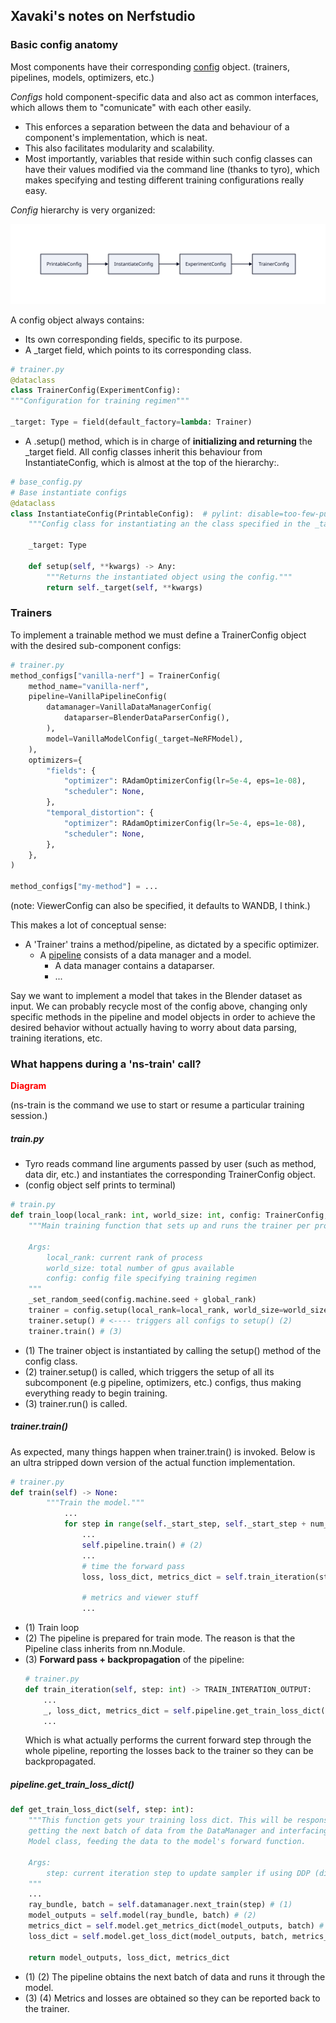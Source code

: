 ## Xavaki's notes on Nerfstudio

### Basic config anatomy
Most components have their corresponding <a target="_blank" href="https://docs.nerf.studio/en/latest/developer_guides/config.html">config</a> object. (trainers, pipelines, models, optimizers, etc.)

*Configs* hold component-specific data and also act as common interfaces, which allows them to "comunicate" with each other easily.
- This enforces a separation between the data and behaviour of a component's implementation, which is neat.
- This also facilitates modularity and scalability. 
- Most importantly, variables that reside within such config classes can have their values modified via the command line (thanks to tyro), which makes specifying and testing different training configurations really easy.

*Config* hierarchy is very organized:

<!-- <object style="width:75%;height:75%" data="../diagrams/config_hierarchy.svg?sanitize=true" type="image/svg+xml"></object> -->
![config hierarchy](../diagrams/config_hierarchy.svg)

A config object always contains: 
- Its own corresponding fields, specific to its purpose.     
- A _target field, which points to its corresponding class.
```python
# trainer.py
@dataclass
class TrainerConfig(ExperimentConfig):
"""Configuration for training regimen"""

_target: Type = field(default_factory=lambda: Trainer)
```
- A .setup() method, which is in charge of **initializing and returning** the _target field. All config classes inherit this behaviour from InstantiateConfig, which is almost at the top of the hierarchy:.
```python
# base_config.py
# Base instantiate configs
@dataclass
class InstantiateConfig(PrintableConfig):  # pylint: disable=too-few-public-methods
    """Config class for instantiating an the class specified in the _target attribute."""

    _target: Type

    def setup(self, **kwargs) -> Any:
        """Returns the instantiated object using the config."""
        return self._target(self, **kwargs)
```

### Trainers

To implement a trainable method we must define a TrainerConfig object with the desired sub-component configs:

```python
# trainer.py
method_configs["vanilla-nerf"] = TrainerConfig(
    method_name="vanilla-nerf",
    pipeline=VanillaPipelineConfig(
        datamanager=VanillaDataManagerConfig(
            dataparser=BlenderDataParserConfig(),
        ),
        model=VanillaModelConfig(_target=NeRFModel),
    ),
    optimizers={
        "fields": {
            "optimizer": RAdamOptimizerConfig(lr=5e-4, eps=1e-08),
            "scheduler": None,
        },
        "temporal_distortion": {
            "optimizer": RAdamOptimizerConfig(lr=5e-4, eps=1e-08),
            "scheduler": None,
        },
    },
)

method_configs["my-method"] = ...
```
(note: ViewerConfig can also be specified, it defaults to WANDB, I think.)

This makes a lot of conceptual sense:
- A 'Trainer' trains a method/pipeline, as dictated by a specific optimizer. 
    - A <a href="https://docs.nerf.studio/en/latest/developer_guides/pipelines/index.html" target="_blank">pipeline</a> consists of a data manager and a model.
        - A data manager contains a dataparser.
        - ...

Say we want to implement a model that takes in the Blender dataset as input. We can probably recycle most of the config above, changing only specific methods in the pipeline and model objects in order to achieve the desired behavior without actually having to worry about data parsing, training iterations, etc.


### What happens during a 'ns-train' call?
<span style="color:red;font-weight:bold">Diagram</span>

(ns-train is the command we use to start or resume a particular training session.) 

##### train.py
- Tyro reads command line arguments passed by user (such as method, data dir, etc.) and instantiates the corresponding TrainerConfig object. 
- (config object self prints to terminal)
```python
# train.py
def train_loop(local_rank: int, world_size: int, config: TrainerConfig, global_rank: int = 0):
    """Main training function that sets up and runs the trainer per process

    Args:
        local_rank: current rank of process
        world_size: total number of gpus available
        config: config file specifying training regimen
    """
    _set_random_seed(config.machine.seed + global_rank)
    trainer = config.setup(local_rank=local_rank, world_size=world_size) # (1)
    trainer.setup() # <---- triggers all configs to setup() (2)
    trainer.train() # (3)
```
- (1) The trainer object is instantiated by calling the setup() method of the config class.
- (2) trainer.setup() is called, which triggers the setup of all its subcomponent (e.g pipeline, optimizers, etc.) configs, thus making everything ready to begin training.
- (3) trainer.run() is called. 

##### trainer.train()
As expected, many things happen when trainer.train() is invoked. Below is an ultra stripped down version of the actual function implementation.
```python
# trainer.py
def train(self) -> None:
        """Train the model."""
            ...
            for step in range(self._start_step, self._start_step + num_iterations): # (1)
                ...
                self.pipeline.train() # (2)
                ...
                # time the forward pass
                loss, loss_dict, metrics_dict = self.train_iteration(step) # (3)
                
                # metrics and viewer stuff
                ...
```

- (1) Train loop
- (2) The pipeline is prepared for train mode. The reason is that the Pipeline class inherits from nn.Module.
- (3) **Forward pass + backpropagation** of the pipeline:
    ```python
    # trainer.py
    def train_iteration(self, step: int) -> TRAIN_INTERATION_OUTPUT:
        ...
        _, loss_dict, metrics_dict = self.pipeline.get_train_loss_dict(step=step)
        ...
    ```
    Which is what actually performs the current forward step through the whole pipeline, reporting the losses back to the trainer so they can be backpropagated.


##### pipeline.get_train_loss_dict()

```python
def get_train_loss_dict(self, step: int):
    """This function gets your training loss dict. This will be responsible for
    getting the next batch of data from the DataManager and interfacing with the
    Model class, feeding the data to the model's forward function.

    Args:
        step: current iteration step to update sampler if using DDP (distributed)
    """
    ...
    ray_bundle, batch = self.datamanager.next_train(step) # (1)
    model_outputs = self.model(ray_bundle, batch) # (2)
    metrics_dict = self.model.get_metrics_dict(model_outputs, batch) # (3)
    loss_dict = self.model.get_loss_dict(model_outputs, batch, metrics_dict) # (4)

    return model_outputs, loss_dict, metrics_dict
```

- (1) (2) The pipeline obtains the next batch of data and runs it through the model.
- (3) (4) Metrics and losses are obtained so they can be reported back to the trainer.